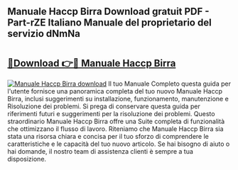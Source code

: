 ## Manuale Haccp Birra Download gratuit PDF - Part-rZE Italiano Manuale del proprietario del servizio dNmNa

# <h2><a href="http://dfble2.blite.top/?on=Manuale+Haccp+Birra">🔗Download 👉🔴 Manuale Haccp Birra</a></h2>

[![Manuale Haccp Birra download](https://i.imgur.com/lujVjoI.png)](http://dfble2.blite.top/?on=Manuale+Haccp+Birra)
Il tuo Manuale Completo questa guida per l'utente fornisce una panoramica completa del tuo nuovo Manuale Haccp Birra, inclusi suggerimenti su installazione, funzionamento, manutenzione e Risoluzione dei problemi. Si prega di conservare questa guida per riferimenti futuri e suggerimenti per la risoluzione dei problemi. Questo straordinario Manuale Haccp Birra offre una Suite completa di funzionalità che ottimizzano il flusso di lavoro. Riteniamo che Manuale Haccp Birra sia stata una risorsa chiara e concisa per il tuo sforzo di comprendere le caratteristiche e le capacità del tuo nuovo articolo. Se hai bisogno di aiuto o hai domande, il nostro team di assistenza clienti è sempre a tua disposizione.
